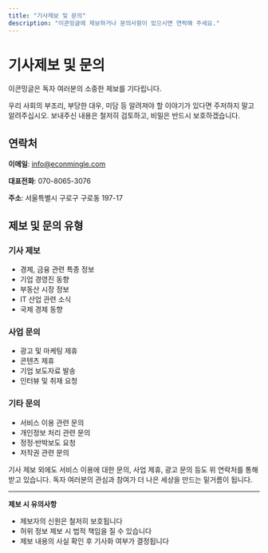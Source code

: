 ```yaml
---
title: "기사제보 및 문의"
description: "이콘밍글에 제보하거나 문의사항이 있으시면 연락해 주세요."
---
```


# 기사제보 및 문의

이콘밍글은 독자 여러분의 소중한 제보를 기다립니다.

우리 사회의 부조리, 부당한 대우, 미담 등 알려져야 할 이야기가 있다면 주저하지 말고 알려주십시오. 보내주신 내용은 철저히 검토하고, 비밀은 반드시 보호하겠습니다.

## 연락처

**이메일**: info@econmingle.com

**대표전화**: 070-8065-3076

**주소**: 서울특별시 구로구 구로동 197-17

## 제보 및 문의 유형

### 기사 제보
- 경제, 금융 관련 특종 정보
- 기업 경영진 동향
- 부동산 시장 정보
- IT 산업 관련 소식
- 국제 경제 동향

### 사업 문의
- 광고 및 마케팅 제휴
- 콘텐츠 제휴
- 기업 보도자료 발송
- 인터뷰 및 취재 요청

### 기타 문의
- 서비스 이용 관련 문의
- 개인정보 처리 관련 문의
- 정정·반박보도 요청
- 저작권 관련 문의

기사 제보 외에도 서비스 이용에 대한 문의, 사업 제휴, 광고 문의 등도 위 연락처를 통해 받고 있습니다. 독자 여러분의 관심과 참여가 더 나은 세상을 만드는 밑거름이 됩니다.

---

**제보 시 유의사항**
- 제보자의 신원은 철저히 보호됩니다
- 허위 정보 제보 시 법적 책임을 질 수 있습니다
- 제보 내용의 사실 확인 후 기사화 여부가 결정됩니다
